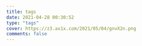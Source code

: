 ```yaml
---
title: tags
date: 2021-04-28 00:30:52
type: "tags"
cover: https://z3.ax1x.com/2021/05/04/gnvX2n.png
comments: false
---
```

